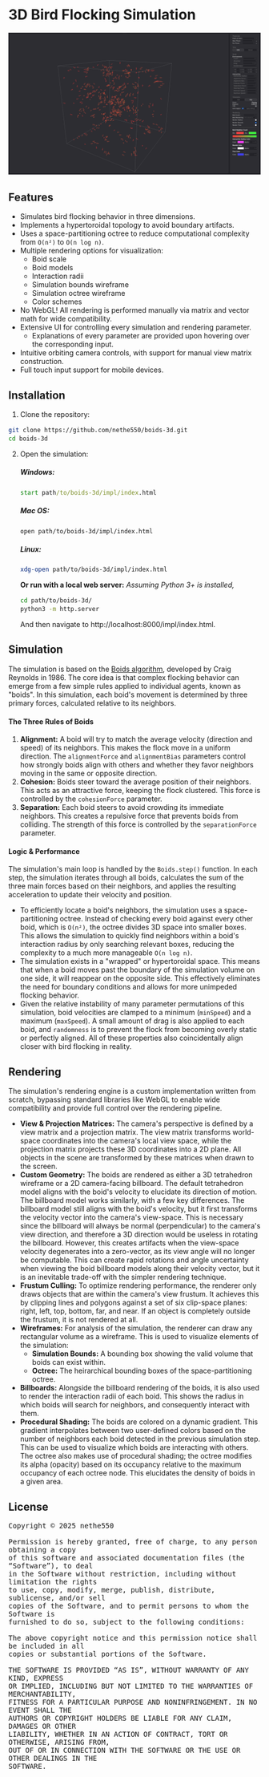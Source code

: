 # 3D Bird Flocking Simulation

![A screenshot of the simulation.](asset/ss.001.png?raw=true "A screenshot of the simulation.")

## Features
- Simulates bird flocking behavior in three dimensions.
- Implements a hypertoroidal topology to avoid boundary artifacts.
- Uses a space-partitioning octree to reduce computational complexity from `O(n²)` to `O(n log n)`.
- Multiple rendering options for visualization:
  - Boid scale
  - Boid models
  - Interaction radii
  - Simulation bounds wireframe
  - Simulation octree wireframe
  - Color schemes
- No WebGL! All rendering is performed manually via matrix and vector math for wide compatibility.
- Extensive UI for controlling every simulation and rendering parameter.
  - Explanations of every parameter are provided upon hovering over the corresponding input.
- Intuitive orbiting camera controls, with support for manual view matrix construction.
- Full touch input support for mobile devices.


## Installation
1. Clone the repository:
```bash
git clone https://github.com/nethe550/boids-3d.git
cd boids-3d
```
2. Open the simulation:
    ##### Windows:
    ```bat
    start path/to/boids-3d/impl/index.html
    ```
    ##### Mac OS:
    ```bash
    open path/to/boids-3d/impl/index.html
    ```
    ##### Linux:
    ```bash
    xdg-open path/to/boids-3d/impl/index.html
    ```

    **Or run with a local web server:**
    *Assuming Python 3+ is installed,*
    ```bash
    cd path/to/boids-3d/
    python3 -m http.server
    ```
    And then navigate to http://localhost:8000/impl/index.html.

## Simulation
The simulation is based on the [Boids algorithm](https://en.wikipedia.org/wiki/Boids), developed by Craig Reynolds in 1986. The core idea is that complex flocking behavior can emerge from a few simple rules applied to individual agents, known as "boids". In this simulation, each boid's movement is determined by three primary forces, calculated relative to its neighbors.

#### The Three Rules of Boids
1. **Alignment:** A boid will try to match the average velocity (direction and speed) of its neighbors. This makes the flock move in a uniform direction. The `alignmentForce` and `alignmentBias` parameters control how strongly boids align with others and whether they favor neighbors moving in the same or opposite direction.
2. **Cohesion:** Boids steer toward the average position of their neighbors. This acts as an attractive force, keeping the flock clustered. This force is controlled by the `cohesionForce` parameter.
3. **Separation:** Each boid steers to avoid crowding its immediate neighbors. This creates a repulsive force that prevents boids from colliding. The strength of this force is controlled by the `separationForce` parameter.

#### Logic & Performance
The simulation's main loop is handled by the `Boids.step()` function. In each step, the simulation iterates through all boids, calculates the sum of the three main forces based on their neighbors, and applies the resulting acceleration to update their velocity and position.
- To efficiently locate a boid's neighbors, the simulation uses a space-partitioning octree. Instead of checking every boid against every other boid, which is `O(n²)`, the octree divides 3D space into smaller boxes. This allows the simulation to quickly find neighbors within a boid's interaction radius by only searching relevant boxes, reducing the complexity to a much more manageable `O(n log n)`.
- The simulation exists in a "wrapped" or hypertoroidal space. This means that when a boid moves past the boundary of the simulation volume on one side, it will reappear on the opposite side. This effectively eliminates the need for boundary conditions and allows for more unimpeded flocking behavior.
- Given the relative instability of many parameter permutations of this simulation, boid velocities are clamped to a minimum (`minSpeed`) and a maximum (`maxSpeed`). A small amount of drag is also applied to each boid, and `randomness` is to prevent the flock from becoming overly static or perfectly aligned. All of these properties also coincidentally align closer with bird flocking in reality.

## Rendering
The simulation's rendering engine is a custom implementation written from scratch, bypassing standard libraries like WebGL to enable wide compatibility and provide full control over the rendering pipeline.
- **View & Projection Matrices:** The camera's perspective is defined by a view matrix and a projection matrix. The view matrix transforms world-space coordinates into the camera's local view space, while the projection matrix projects these 3D coordinates into a 2D plane. All objects in the scene are transformed by these matrices when drawn to the screen.
- **Custom Geometry:** The boids are rendered as either a 3D tetrahedron wireframe or a 2D camera-facing billboard. The default tetrahedron model aligns with the boid's velocity to elucidate its direction of motion. The billboard model works similarly, with a few key differences. The billboard model still aligns with the boid's velocity, but it first transforms the velocity vector into the camera's view-space. This is necessary since the billboard will always be normal (perpendicular) to the camera's view direction, and therefore a 3D direction would be useless in rotating the billboard. However, this creates artifacts when the view-space velocity degenerates into a zero-vector, as its view angle will no longer be computable. This can create rapid rotations and angle uncertainty when viewing the boid billboard models along their velocity vector, but it is an inevitable trade-off with the simpler rendering technique.
- **Frustum Culling:** To optimize rendering performance, the renderer only draws objects that are within the camera's view frustum. It achieves this by clipping lines and polygons against a set of six clip-space planes: right, left, top, bottom, far, and near. If an object is completely outside the frustum, it is not rendered at all.
- **Wireframes:** For analysis of the simulation, the renderer can draw any rectangular volume as a wireframe. This is used to visualize elements of the simulation:
  - **Simulation Bounds:** A bounding box showing the valid volume that boids can exist within.
  - **Octree:** The heirarchical bounding boxes of the space-partitioning octree.
- **Billboards:** Alongside the billboard rendering of the boids, it is also used to render the interaction radii of each boid. This shows the radius in which boids will search for neighbors, and consequently interact with them.
- **Procedural Shading:** The boids are colored on a dynamic gradient. This gradient interpolates between two user-defined colors based on the number of neighbors each boid detected in the previous simulation step. This can be used to visualize which boids are interacting with others. The octree also makes use of procedural shading; the octree modifies its alpha (opacity) based on its occupancy relative to the maximum occupancy of each octree node. This elucidates the density of boids in a given area.

## License
<p style="font-family:monospace;">
Copyright © 2025 nethe550<br/>
<br/>
Permission is hereby granted, free of charge, to any person obtaining a copy<br/>
of this software and associated documentation files (the “Software”), to deal<br/>
in the Software without restriction, including without limitation the rights<br/>
to use, copy, modify, merge, publish, distribute, sublicense, and/or sell<br/>
copies of the Software, and to permit persons to whom the Software is<br/>
furnished to do so, subject to the following conditions:<br/>
<br/>
The above copyright notice and this permission notice shall be included in all<br/>
copies or substantial portions of the Software.<br/>
<br/>
THE SOFTWARE IS PROVIDED “AS IS”, WITHOUT WARRANTY OF ANY KIND, EXPRESS<br/>
OR IMPLIED, INCLUDING BUT NOT LIMITED TO THE WARRANTIES OF MERCHANTABILITY,<br/>
FITNESS FOR A PARTICULAR PURPOSE AND NONINFRINGEMENT. IN NO EVENT SHALL THE<br/>
AUTHORS OR COPYRIGHT HOLDERS BE LIABLE FOR ANY CLAIM, DAMAGES OR OTHER<br/>
LIABILITY, WHETHER IN AN ACTION OF CONTRACT, TORT OR OTHERWISE, ARISING FROM,<br/>
OUT OF OR IN CONNECTION WITH THE SOFTWARE OR THE USE OR OTHER DEALINGS IN THE<br/>
SOFTWARE.
</p>